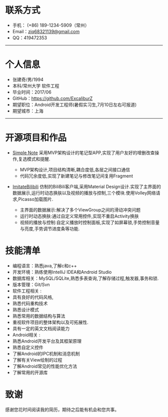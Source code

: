 # 联系方式

 - 手机： (+86) 189-1234-5909（常州）
 - Email：zjq68321139@gmail.com
 - QQ：419472353

---

# 个人信息

  - 张建奇/男/1994
  - 本科/常州大学 软件工程
  - 毕业时间：2017/06
  - GitHub：https://github.com/ExcaliburZ
  - 期望职位：Android开发工程师(暑假实习生,7月10日左右可报道)
  - 期望城市：上海

---

# 开源项目和作品

 - [Simple Note](https://github.com/ExcaliburZ/SimpleNote)
 采用MVP架构设计的笔记型APP,实现了用户友好的增删改查操作,复选模式和提醒.
 	- MVP架构设计,项目结构清晰,耦合度低,各层之间接口通信
 	- 代码冗余度低,实现了新建笔记与修改笔记间复用Fragment 

- [ImitateBilibili](https://github.com/ExcaliburZ/ImitateBilibili)
  仿制的BiliBili客户端,采用Material Design设计.实现了主界面的数据展示,运行时动态换肤以及视频的播放与控制,三个模块.使用Volley网络请求,Picasso加载图片.
	- 主界面的数据展示:解决了多个ViewGroup之间的滑动冲突问题
	- 运行时动态换肤:通过自定义常用控件,实现不重启Activity换肤
	- 视频的播放与控制:自定义播放时控制面板,实现了如屏幕锁,手势控制音量与亮度,手势调节进度条等功能.


# 技能清单

 - 编程语言：熟悉java,了解c和c++
 - 开发环境：熟练使用IntelliJ IDEA和Android Studio
 - 数据库相关：MySQL/SQLite,熟悉多表查询,了解存储过程,触发器,事务和锁.
 - 版本管理：Git/Svn
 - 软件工程相关 :
  -  具有良好的代码风格,
  -  熟悉代码重构技术
  -  熟悉设计模式
  -  熟悉常用的数据结构与算法
  -  重视软件项目的整体架构以及可拓展性.
  -  具有一定的英文文档阅读能力
 - Android相关 :
  - 熟悉Android开发平台及其框架原理
  - 熟悉自定义控件
  - 了解Android的IPC机制和消息机制
  - 了解有关View绘制的过程
  - 了解Android常见的性能优化方法
  - 了解常用的开源库


# 致谢
 感谢您花时间阅读我的简历，期待之后能有机会和您共事。
